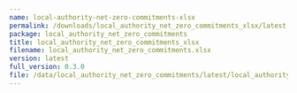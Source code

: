 ```yaml
---
name: local-authority-net-zero-commitments-xlsx
permalink: /downloads/local_authority_net_zero_commitments_xlsx/latest
package: local_authority_net_zero_commitments
title: local_authority_net_zero_commitments_xlsx
filename: local_authority_net_zero_commitments.xlsx
version: latest
full_version: 0.3.0
file: /data/local_authority_net_zero_commitments/latest/local_authority_net_zero_commitments.xlsx
---
```

